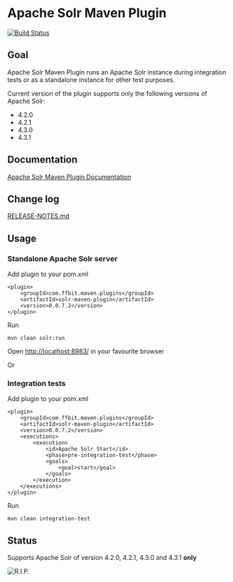 # Apache Solr Maven Plugin

[![Build Status](https://travis-ci.org/ffbit/solr-maven-plugin.png)](https://travis-ci.org/ffbit/solr-maven-plugin)

## Goal

Apache Solr Maven Plugin runs an Apache Solr instance during integration tests
or as a standalone instance for other test purposes.

Current version of the plugin supports only the following versions of
Apache Solr:

  * 4.2.0
  * 4.2.1
  * 4.3.0
  * 4.3.1

## Documentation

[Apache Solr Maven Plugin Documentation](http://ffbit.github.io/solr-maven-plugin/)

## Change log

[RELEASE-NOTES.md](RELEASE-NOTES.md)

## Usage

### Standalone Apache Solr server

Add plugin to your pom.xml

    <plugin>
        <groupId>com.ffbit.maven.plugins</groupId>
        <artifactId>solr-maven-plugin</artifactId>
        <version>0.0.7.2</version>
    </plugin>

Run

    mvn clean solr:run

Open <http://localhost:8983/> in your favourite browser

Or

### Integration tests

Add plugin to your pom.xml

    <plugin>
        <groupId>com.ffbit.maven.plugins</groupId>
        <artifactId>solr-maven-plugin</artifactId>
        <version>0.0.7.2</version>
        <executions>
            <execution>
                <id>Apache Solr Start</id>
                <phase>pre-integration-test</phase>
                <goals>
                    <goal>start</goal>
                </goals>
            </execution>
        </executions>
    </plugin>

Run

    mvn clean integration-test


## Status

Supports Apache Solr of version 4.2.0, 4.2.1, 4.3.0 and 4.3.1 **only**

![R.I.P.](http://www.theonlinenewbie.com/wp-content/uploads/2013/08/RIP-Amazon-Listmania-150x150.jpg)
